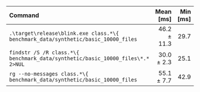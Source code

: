 | Command | Mean [ms] | Min [ms] | Max [ms] | Relative |
|:---|---:|---:|---:|---:|
| `.\target\release\blink.exe class.*\{ benchmark_data/synthetic/basic_10000_files` | 46.2 ± 11.3 | 29.7 | 69.3 | 1.54 ± 0.40 |
| `findstr /S /R class.*\{ benchmark_data/synthetic/basic_10000_files\*.* 2>NUL` | 30.0 ± 2.3 | 25.1 | 34.4 | 1.00 |
| `rg --no-messages class.*\{ benchmark_data/synthetic/basic_10000_files` | 55.1 ± 7.7 | 42.9 | 69.7 | 1.84 ± 0.29 |
